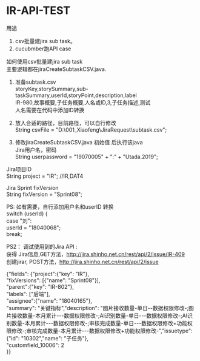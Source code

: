 # IR-API-TEST

用途
1. csv批量建jira sub task。<br>
2. cucubmber跑API case<br>


如何使用csv批量建jira sub task<br>
主要逻辑都在jiraCreateSubtaskCSV.java.

1. 准备subtask.csv<br>
storyKey,storySummary,sub-taskSummary,userId,storyPoint,description,label<br>
IR-980,故事概要,子任务概要,人名或ID,3,子任务描述,测试<br>
人名需要在代码中添加ID转换<br>

2. 放入合适的路径，目前路径，可以自行修改<br>
String csvFile = "D:\\001_Xiaofeng\\JiraRequest\\subtask.csv";<br>

3. 修改jiraCreateSubtaskCSV.java 初始值 后执行该java<br>
Jira用户名，密码<br>
String userpassword = "19070005" + ":" + "Utada.2019";  <br>

Jira项目ID<br>
String project = "IR"; //IR,DAT4 <br>

Jira Sprint fixVersion<br>
String fixVersion = "Sprint08";<br>

PS: 如有需要，自行添加用户名和userID 转换<br>
switch (userId) {<br>
            case "刘":<br>
                userId = "18040068";<br>
                break;<br>

PS2： 调试使用到的Jira API :<br>
获得 Jira信息,GET方法，http://jira.shinho.net.cn/rest/api/2/issue/IR-409<br>
创建jirar, POST方法，http://jira.shinho.net.cn/rest/api/2/issue<br>

{"fields": {"project":{"key": "IR"},<br>
"fixVersions": [{"name": "Sprint08"}],<br>
"parent":{"key": "IR-802"},<br>
"labels": ["后端"],<br>
"assignee":{"name": "18040165"},<br>
"summary": "关键指标","description": "图片接收数量-单日--数据权限修改-;图片接收数量-本月累计---数据权限修改-;AI识别数量-单日---数据权限修改-;AI识别数量-本月累计---数据权限修改-;审核完成数量-单日---数据权限修改+功能权限修改-;审核完成数量-本月累计---数据权限修改+功能权限修改-","issuetype":{"id": "10302","name": "子任务"},<br>
"customfield_10006": 2<br>
}}<br>

        
